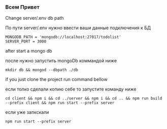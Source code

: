 ### Всем Привет
Change server/.env db path

По пути server/.env нужно ввести ваши данные подключения к БД

    MONGODB_PATH = 'mongodb://localhost:27017/todolist'
    SERVER_PORT = 3000
    
after start a mongo db

после нужно запустить mongoDb коммандой ниже
    
    mkdir db && mongod --dbpath ./db 

if you just clone the project run command bellow

если толко сделали копию себе то запустите команду ниже

    cd client && npm i && cd ../server && npm i && cd .. && npm run build --prefix client && npm run start --prefix server

если уже запкскали 
    
    npm run start --prefix server
